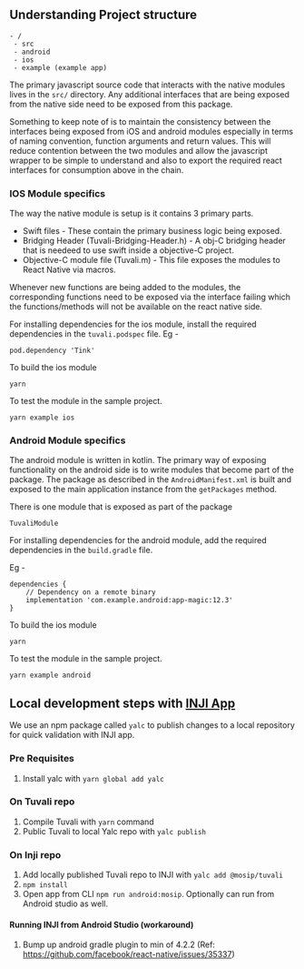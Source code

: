 ## Understanding Project structure
```
- /
 - src
 - android
 - ios
 - example (example app)
```

The primary javascript source code that interacts with the native modules lives in the `src/` directory.
Any additional interfaces that are being exposed from the native side need to be exposed from this package.

Something to keep note of is to maintain the consistency between the interfaces being exposed from iOS and android modules especially in terms of naming convention, function arguments and return values. This will reduce contention between the two modules and allow the javascript wrapper to be simple to understand and also to export the required react interfaces for consumption above in the chain.

### IOS Module specifics
The way the native module is setup is it contains 3 primary parts.

 - Swift files - These contain the primary business logic being exposed.
 - Bridging Header (Tuvali-Bridging-Header.h) - A obj-C bridging header that is needeed to use swift inside a objective-C project.
 - Objective-C module file (Tuvali.m) - This file exposes the modules to React Native via macros.

Whenever new functions are being added to the modules, the corresponding functions need to be exposed via the interface failing which the functions/methods will not be available on the react native side.

For installing dependencies for the ios module, install the required dependencies in the `tuvali.podspec` file.
Eg -
```
pod.dependency 'Tink'
```

To build the ios module
```
yarn
```

To test the module in the sample project.
```
yarn example ios
```

### Android Module specifics
The android module is written in kotlin. The primary way of exposing functionality on the android side is to write modules that become part of the package. The package as described in the `AndroidManifest.xml` is built and exposed to the main application instance from the `getPackages` method.

There is one module that is exposed as part of the package
```
TuvaliModule
```

For installing dependencies for the android module, add the required dependencies in the `build.gradle` file.

Eg -
```
dependencies {
    // Dependency on a remote binary
    implementation 'com.example.android:app-magic:12.3'
}
```

To build the ios module
```
yarn
```

To test the module in the sample project.
```
yarn example android
```

## Local development steps with [INJI App](https://github.com/mosip/inji)

We use an npm package called `yalc` to publish changes to a local repository for quick validation with INJI app.

### Pre Requisites
1. Install yalc with `yarn global add yalc`

### On Tuvali repo
1. Compile Tuvali with `yarn` command
2. Public Tuvali to local Yalc repo with `yalc publish`

### On Inji repo
1. Add locally published Tuvali repo to INJI with `yalc add @mosip/tuvali`
2. `npm install`
3. Open app from CLI `npm run android:mosip`. Optionally can run from Android studio as well.

#### Running INJI from Android Studio (workaround)
1. Bump up android gradle plugin to min of 4.2.2 (Ref: https://github.com/facebook/react-native/issues/35337)
